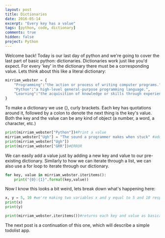 ```yaml
---
layout: post
title: Dictionaries
date: 2016-05-14
excerpt: "Every key has a value"
tags: [python, code, dictionary]
comments: true
hidden: false
project: Python
---
```


Welcome back! Today is our last day of python and we're going to cover the last part of basic python: dictionaries. Dictionaries work just like you'd expect. For every 'key' in the dictionary there must be a corresponding value. Lets think about this like a literal dictionary:

~~~ python
mirriam_webster = {
    "Programming":"the action or process of writing computer programs.",
    "Python":"a high-level general-purpose programming language.",
    "Learning":"the acquisition of knowledge or skills through experience, study, or by being taught"
}
~~~

To make a dictionary we use {}, curly brackets. Each key has quotations around it, followed by a colon to denote the next thing is the key's value. Both the key and the value can be any kind of object (a number, a word, a character, etc.)

~~~ python
print(mirriam_webster["Python"])#Print a value
mirriam_webster["Ugh"] = "The sound a programmer makes when stuck" #add a value
print(mirriam_webster["Ugh"])
print(mirriam_webster["GRR"])#ERROR


~~~

We can easily add a value just by adding a new key and value to our pre-existing dictionary. Similarly to how we can iterate through a list, we can also use a for loop to iterate through our dictionary.

~~~ python
for key, value in mirriam_webster.iteritems():
    print("{0}:{1}".format(key,value))
~~~

Now I know this looks a bit weird, lets break down what's happening here:

~~~ python
x, y = 5, 10 #we're making two variables x and y equal to 5 and 10 respectively
print(x)
print(y)

print(mirriam_webster.iteritems())#returns each key and value as basically a point (x,y) so we can set variables equal to it.

~~~

The next post is a continuation of this one, which will describe a simple todolist app. 